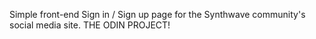 Simple front-end Sign in / Sign up page for the Synthwave community's social media site.
THE ODIN PROJECT!